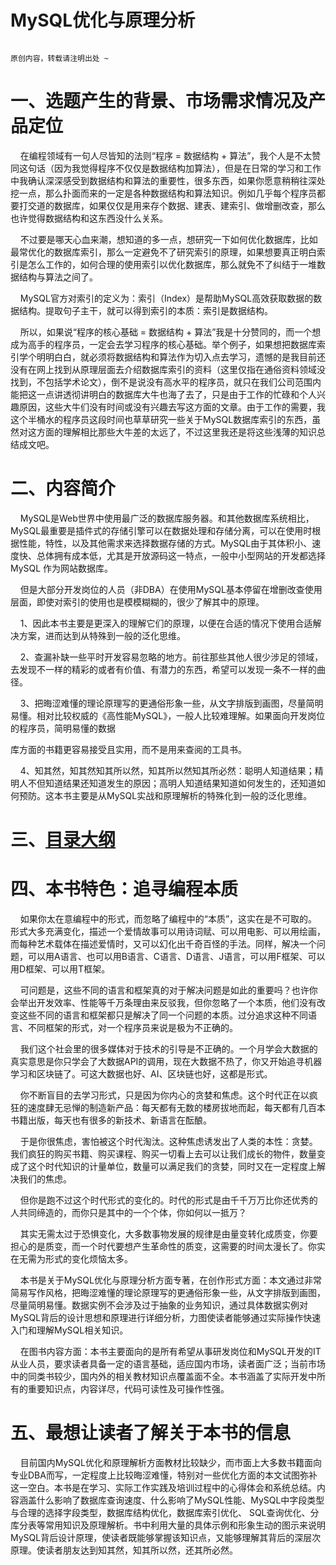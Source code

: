 # MySQL优化与原理分析
````

原创内容，转载请注明出处 ~

````

# 一、选题产生的背景、市场需求情况及产品定位

&nbsp;&nbsp;&nbsp;&nbsp;在编程领域有一句人尽皆知的法则“程序 = 数据结构 + 算法”，我个人是不太赞同这句话（因为我觉得程序不仅仅是数据结构加算法），但是在日常的学习和工作中我确认深深感受到数据结构和算法的重要性，很多东西，如果你愿意稍稍往深处挖一点，那么扑面而来的一定是各种数据结构和算法知识。例如几乎每个程序员都要打交道的数据库，如果仅仅是用来存个数据、建表、建索引、做增删改查，那么也许觉得数据结构和这东西没什么关系。

&nbsp;&nbsp;&nbsp;&nbsp;不过要是哪天心血来潮，想知道的多一点，想研究一下如何优化数据库，比如最常优化的数据库索引，那么一定避免不了研究索引的原理，如果想要真正明白索引是怎么工作的，如何合理的使用索引以优化数据库，那么就免不了纠结于一堆数据结构与算法之间了。

&nbsp;&nbsp;&nbsp;&nbsp;MySQL官方对索引的定义为：索引（Index）是帮助MySQL高效获取数据的数据结构。提取句子主干，就可以得到索引的本质：索引是数据结构。

&nbsp;&nbsp;&nbsp;&nbsp;所以，如果说“程序的核心基础 = 数据结构 + 算法”我是十分赞同的，而一个想成为高手的程序员，一定会去学习程序的核心基础。举个例子，如果想把数据库索引学个明明白白，就必须将数据结构和算法作为切入点去学习，遗憾的是我目前还没有在网上找到从原理层面去介绍数据库索引的资料（这里仅指在通俗资料领域没找到，不包括学术论文），倒不是说没有高水平的程序员，就只在我们公司范围内能把这一点讲透彻讲明白的数据库大牛也海了去了，只是由于工作的忙碌和个人兴趣原因，这些大牛们没有时间或没有兴趣去写这方面的文章。由于工作的需要，我这个半桶水的程序员这段时间也草草研究一些关于MySQL数据库索引的东西，虽然对这方面的理解相比那些大牛差的太远了，不过这里我还是将这些浅薄的知识总结成文吧。



# 二、内容简介
&nbsp;&nbsp;&nbsp;&nbsp;MySQL是Web世界中使用最广泛的数据库服务器。和其他数据库系统相比，MySQL最重要是插件式的存储引擎可以在数据处理和存储分离，可以在使用时根据性能，特性，以及其他需求来选择数据存储的方式。MySQL由于其体积小、速度快、总体拥有成本低，尤其是开放源码这一特点，一般中小型网站的开发都选择 MySQL 作为网站数据库。

&nbsp;&nbsp;&nbsp;&nbsp;但是大部分开发岗位的人员（非DBA）在使用MySQL基本停留在增删改查使用层面，即使对索引的使用也是模模糊糊的，很少了解其中的原理。

&nbsp;&nbsp;&nbsp;&nbsp;1、因此本书主要是更深入的理解它们的原理，以便在合适的情况下使用合适解决方案，进而达到从特殊到一般的泛化思维。

&nbsp;&nbsp;&nbsp;&nbsp;2、查漏补缺一些平时开发容易忽略的地方。前往那些其他人很少涉足的领域，去发现不一样的精彩的或者有价值、有潜力的东西，希望可以发现一条不一样的曲径。

&nbsp;&nbsp;&nbsp;&nbsp;3、把晦涩难懂的理论原理写的更通俗形象一些，从文字排版到画图，尽量简明易懂。相对比较权威的《高性能MySQL》，一般人比较难理解。如果面向开发岗位的程序员，简明易懂的数据

库方面的书籍更容易接受且实用，而不是用来查阅的工具书。

&nbsp;&nbsp;&nbsp;&nbsp;4、知其然，知其然知其所以然，知其所以然知其所必然：聪明人知道结果；精明人不但知道结果还知道发生的原因；高明人知道结果知道如何发生的，还知道如何预防。这本书主要是从MySQL实战和原理解析的特殊化到一般的泛化思维。


# 三、[目录大纲](https://github.com/tcyfree/mysql-actual-combat-and-principle-analysis/blob/master/Catalog.md)


# 四、本书特色：追寻编程本质
        
&nbsp;&nbsp;&nbsp;&nbsp;如果你太在意编程中的形式，而忽略了编程中的“本质”，这实在是不可取的。形式大多充满变化，描述一个爱情故事可以用诗词赋、可以用电影、可以用绘画，而每种艺术载体在描述爱情时，又可以幻化出千奇百怪的手法。同样，解决一个问题，可以用A语言、也可以用B语言、C语言、D语言、J语言，可以用F框架、可以用D框架、可以用T框架。
        
&nbsp;&nbsp;&nbsp;&nbsp;可问题是，这些不同的语言和框架真的对于解决问题是如此的重要吗？也许你会举出开发效率、性能等千万条理由来反驳我，但你忽略了一个本质，他们没有改变这些不同的语言和框架都只是解决了同一个问题的本质。过分追求这种不同语言、不同框架的形式，对一个程序员来说是极为不正确的。
        
&nbsp;&nbsp;&nbsp;&nbsp;我们这个社会里的很多媒体对于技术的引导是不正确的。一个月学会大数据的真实意思是你只学会了大数据API的调用，现在大数据不热了，你又开始追寻机器学习和区块链了。可这大数据也好、AI、区块链也好，这都是形式。
        
&nbsp;&nbsp;&nbsp;&nbsp;你不断盲目的去学习形式，只是因为你内心的贪婪和焦虑。这个时代正在以疯狂的速度肆无忌惮的制造新产品：每天都有无数的楼房拔地而起，每天都有几百本书籍出版，每天也有很多的新技术、新语言在酝酿。
        
&nbsp;&nbsp;&nbsp;&nbsp;于是你很焦虑，害怕被这个时代淘汰。这种焦虑诱发出了人类的本性：贪婪。我们疯狂的购买书籍、购买课程、购买一切看上去可以让我们成长的物件，数量变成了这个时代知识的计量单位，数量可以满足我们的贪婪，同时又在一定程度上解决我们的焦虑。
        
&nbsp;&nbsp;&nbsp;&nbsp;但你是跑不过这个时代形式的变化的。时代的形式是由千千万万比你还优秀的人共同缔造的，而你只是其中的一个个体，你如何以一抵万？
        
&nbsp;&nbsp;&nbsp;&nbsp;其实无需太过于恐惧变化，大多数事物发展的规律是由量变转化成质变，你要担心的是质变，而一个时代要想产生革命性的质变，这需要的时间太漫长了。你实在无需为形式的变化烦恼太多。

&nbsp;&nbsp;&nbsp;&nbsp;本书是关于MySQL优化与原理分析方面专著，在创作形式方面：本文通过非常简易写作风格，把晦涩难懂的理论原理写的更通俗形象一些，从文字排版到画图，尽量简明易懂。数据实例不会涉及过于抽象的业务知识，通过具体数据实例对MySQL背后的设计思想和原理进行详细分析，力图使读者能够通过实际操作快速入门和理解MySQL相关知识。

&nbsp;&nbsp;&nbsp;&nbsp;在图书内容方面：本书主要面向的是所有希望从事研发岗位和MySQL开发的IT从业人员，要求读者具备一定的语言基础，适应国内市场，读者面广泛；当前市场中的同类书较少，国内外的相关教材知识点覆盖面不全。本书涵盖了实际开发中所有的重要知识点，内容详尽，代码可读性及可操作性强。


# 五、最想让读者了解关于本书的信息

&nbsp;&nbsp;&nbsp;&nbsp;目前国内MySQL优化和原理解析方面教材比较缺少，而市面上大多数书籍面向专业DBA而写，一定程度上比较晦涩难懂，特别对一些优化方面的本文试图弥补这一空白。本书是在学习、实际工作实践及培训过程中的心得体会和系统总结。内容涵盖什么影响了数据库查询速度、什么影响了MySQL性能、MySQL中字段类型与合理的选择字段类型，数据库结构优化，数据库索引优化、 SQL查询优化、分库分表等常用知识及原理解析。书中利用大量的具体示例和形象生动的图示来说明MySQL背后设计原理，使读者既能够掌握该知识点，又能够理解其背后的深层次原理。使读者朋友达到知其然，知其所以然，还其所必然。